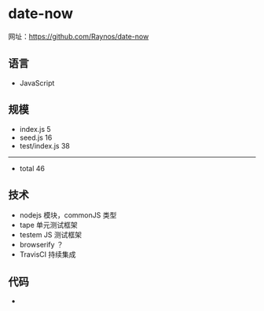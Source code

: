 # date-now

网址：https://github.com/Raynos/date-now

## 语言
- JavaScript

## 规模
- index.js        5
- seed.js        16
- test/index.js  38

---
- total          46

## 技术
- nodejs         模块，commonJS 类型
- tape           单元测试框架
- testem         JS 测试框架
- browserify     ？
- TravisCI       持续集成

## 代码
- 

